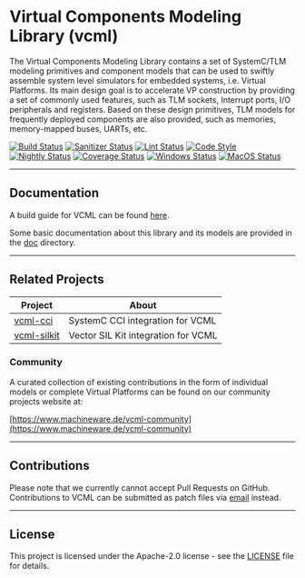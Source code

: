 # Virtual Components Modeling Library (vcml)

The Virtual Components Modeling Library contains a set of SystemC/TLM modeling
primitives and component models that can be used to swiftly assemble system
level simulators for embedded systems, i.e. Virtual Platforms. Its main design
goal is to accelerate VP construction by providing a set of commonly used
features, such as TLM sockets, Interrupt ports, I/O peripherals and registers.
Based on these design primitives, TLM models for frequently deployed components
are also provided, such as memories, memory-mapped buses, UARTs, etc.

[![Build Status](https://github.com/machineware-gmbh/vcml/actions/workflows/cmake.yml/badge.svg?branch=main)](https://github.com/machineware-gmbh/vcml/actions/workflows/cmake.yml)
[![Sanitizer Status](https://github.com/machineware-gmbh/vcml/actions/workflows/asan.yml/badge.svg?branch=main)](https://github.com/machineware-gmbh/vcml/actions/workflows/asan.yml)
[![Lint Status](https://github.com/machineware-gmbh/vcml/actions/workflows/lint.yml/badge.svg?branch=main)](https://github.com/machineware-gmbh/vcml/actions/workflows/lint.yml)
[![Code Style](https://github.com/machineware-gmbh/vcml/actions/workflows/style.yml/badge.svg?branch=main)](https://github.com/machineware-gmbh/vcml/actions/workflows/style.yml)
[![Nightly Status](https://github.com/machineware-gmbh/vcml/actions/workflows/nightly.yml/badge.svg?branch=main)](https://github.com/machineware-gmbh/vcml/actions/workflows/nightly.yml)
[![Coverage Status](https://github.com/machineware-gmbh/vcml/actions/workflows/coverage.yml/badge.svg?branch=main)](https://github.com/machineware-gmbh/vcml/actions/workflows/coverage.yml)
[![Windows Status](https://github.com/machineware-gmbh/vcml/actions/workflows/windows.yml/badge.svg?branch=main)](https://github.com/machineware-gmbh/vcml/actions/workflows/windows.yml)
[![MacOS Status](https://github.com/machineware-gmbh/vcml/actions/workflows/macos.yml/badge.svg?branch=main)](https://github.com/machineware-gmbh/vcml/actions/workflows/macos.yml)

----
## Documentation
A build guide for VCML can be found [here](doc/build.md).

Some basic documentation about this library and its models are provided
in the [doc](doc/main.md) directory.

----
## Related Projects
| Project                                                        | About                               |
|----------------------------------------------------------------|-------------------------------------|
| [vcml-cci](https://github.com/machineware-gmbh/vcml-cci)       | SystemC CCI integration for VCML    |
| [vcml-silkit](https://github.com/machineware-gmbh/vcml-silkit) | Vector SIL Kit integration for VCML |

### Community
A curated collection of existing contributions in the form of individual models or complete Virtual
Platforms can be found on our community projects website at:

[https://www.machineware.de/vcml-community](https://www.machineware.de/vcml-community)

----
## Contributions
Please note that we currently cannot accept Pull Requests on GitHub.
Contributions to VCML can be submitted as patch files via [email](https://www.machineware.de)
instead.

----
## License

This project is licensed under the Apache-2.0 license - see the
[LICENSE](LICENSE) file for details.
